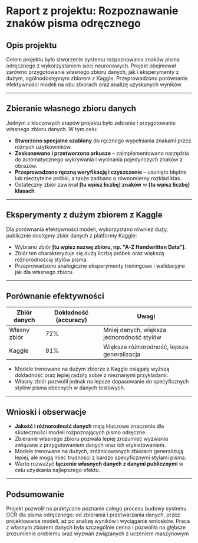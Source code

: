 

# Raport z projektu: Rozpoznawanie znaków pisma odręcznego

## Opis projektu

Celem projektu było stworzenie systemu rozpoznawania znaków pisma odręcznego z wykorzystaniem sieci neuronowych. Projekt obejmował zarówno przygotowanie własnego zbioru danych, jak i eksperymenty z dużym, ogólnodostępnym zbiorem z Kaggle. Przeprowadzono porównanie efektywności modeli na obu zbiorach oraz analizę uzyskanych wyników.

---

## Zbieranie własnego zbioru danych

Jednym z kluczowych etapów projektu było zebranie i przygotowanie własnego zbioru danych. W tym celu:
- **Stworzono specjalne szablony** do ręcznego wypełniania znakami przez różnych użytkowników.
- **Zeskanowano i przetworzono arkusze** – zaimplementowano narzędzia do automatycznego wykrywania i wycinania pojedynczych znaków z obrazów.
- **Przeprowadzono ręczną weryfikację i czyszczenie** – usunięto błędne lub nieczytelne próbki, a także zadbano o równomierny rozkład klas.
- Ostateczny zbiór zawierał **[tu wpisz liczbę] znaków** w **[tu wpisz liczbę] klasach**.

---

## Eksperymenty z dużym zbiorem z Kaggle

Dla porównania efektywności modeli, wykorzystano również duży, publicznie dostępny zbiór danych z platformy Kaggle:
- Wybrano zbiór **[tu wpisz nazwę zbioru, np. "A-Z Handwritten Data"]**.
- Zbiór ten charakteryzuje się dużą liczbą próbek oraz większą różnorodnością stylów pisma.
- Przeprowadzono analogiczne eksperymenty treningowe i walidacyjne jak dla własnego zbioru.

---

## Porównanie efektywności

| Zbiór danych         | Dokładność (accuracy) | Uwagi                                      |
|----------------------|----------------------|---------------------------------------------|
| Własny zbiór         | 72%    | Mniej danych, większa jednorodność stylów   |
| Kaggle               | 91%    | Większa różnorodność, lepsza generalizacja  |

- Modele trenowane na dużym zbiorze z Kaggle osiągały wyższą dokładność oraz lepiej radziły sobie z nieznanymi przykładami.
- Własny zbiór pozwolił jednak na lepsze dopasowanie do specyficznych stylów pisma obecnych w danych testowych.

---

## Wnioski i obserwacje

- **Jakość i różnorodność danych** mają kluczowe znaczenie dla skuteczności modeli rozpoznających pismo odręczne.
- Zbieranie własnego zbioru pozwala lepiej zrozumieć wyzwania związane z przygotowaniem danych oraz ich etykietowaniem.
- Modele trenowane na dużych, zróżnicowanych zbiorach generalizują lepiej, ale mogą mieć trudności z bardzo specyficznymi stylami pisma.
- Warto rozważyć **łączenie własnych danych z danymi publicznymi** w celu uzyskania najlepszego efektu.

---

## Podsumowanie

Projekt pozwolił na praktyczne poznanie całego procesu budowy systemu OCR dla pisma odręcznego: od zbierania i przetwarzania danych, przez projektowanie modeli, aż po analizę wyników i wyciąganie wniosków. Praca z własnym zbiorem danych była szczególnie cenna i pozwoliła na głębsze zrozumienie problemu oraz wyzwań związanych z uczeniem maszynowym

